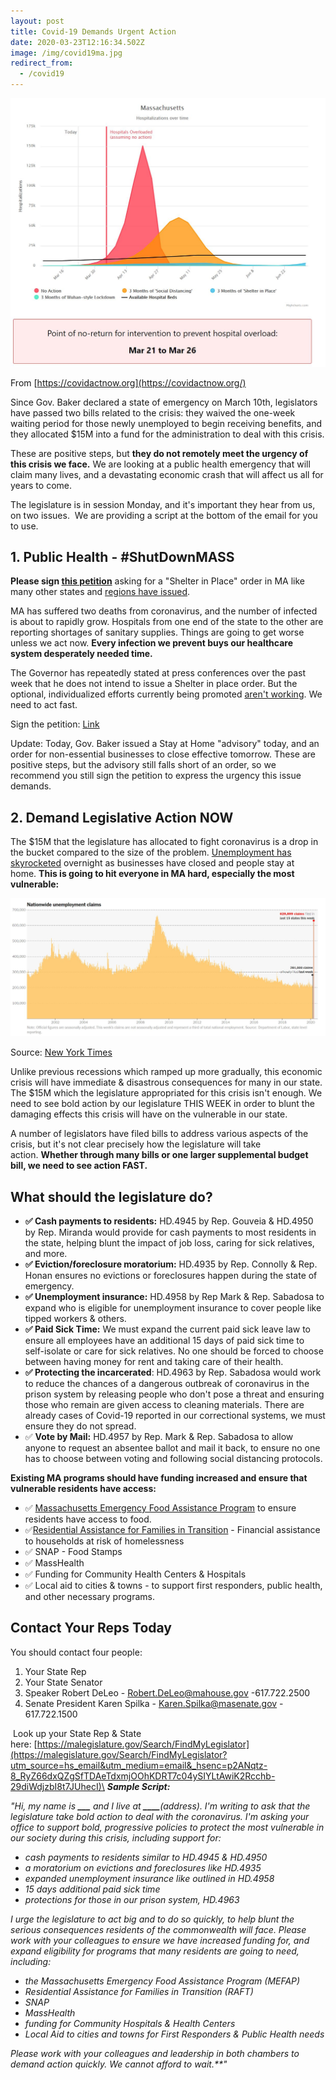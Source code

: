 ```yaml
---
layout: post
title: Covid-19 Demands Urgent Action
date: 2020-03-23T12:16:34.502Z
image: /img/covid19ma.jpg
redirect_from:
  - /covid19
---
```

![](/img/covid19ma.jpg)

From [https://covidactnow.org](https://covidactnow.org/)


Since Gov. Baker declared a state of emergency on March 10th, legislators have passed two bills related to the crisis: they waived the one-week waiting period for those newly unemployed to begin receiving benefits, and they allocated $15M into a fund for the administration to deal with this crisis.

These are positive steps, but **they do not remotely meet the urgency of this crisis we face.** We are looking at a public health emergency that will claim many lives, and a devastating economic crash that will affect us all for years to come.

The legislature is in session Monday, and it's important they hear from us, on two issues.  We are providing a script at the bottom of the email for you to use.

## 1. Public Health - #ShutDownMASS

**Please sign [this petition](https://www.change.org/p/massachusetts-governor-charlie-baker-shutdownmass-to-minimize-the-spread-of-coronavirus?utm_source=hs_email&utm_medium=email&_hsenc=p2ANqtz-8_RyZ66dxQZgSfTDAeTdxmjOOhKDRT7c04ySIYLtAwiK2Rcchb-29diWdjzbI8t7JUhecI)** asking for a "Shelter in Place" order in MA like many other states and [regions have issued](https://www.sfchronicle.com/local-politics/article/Bay-Area-must-shelter-in-place-Only-15135014.php?utm_source=hs_email&utm_medium=email&_hsenc=p2ANqtz-8_RyZ66dxQZgSfTDAeTdxmjOOhKDRT7c04ySIYLtAwiK2Rcchb-29diWdjzbI8t7JUhecI).

MA has suffered two deaths from coronavirus, and the number of infected is about to rapidly grow. Hospitals from one end of the state to the other are reporting shortages of sanitary supplies. Things are going to get worse unless we act now. **Every infection we prevent buys our healthcare system desperately needed time.**

The Governor has repeatedly stated at press conferences over the past week that he does not intend to issue a Shelter in place order. But the optional, individualized efforts currently being promoted [aren't working](https://www.boston25news.com/news/local/marshfield-police-chief-says-small-group-people-continue-act-reckless-putting-others-risk/HDYNU2UVJJDCFMJH2SNA56HZJQ/?utm_source=hs_email&utm_medium=email&_hsenc=p2ANqtz-8_RyZ66dxQZgSfTDAeTdxmjOOhKDRT7c04ySIYLtAwiK2Rcchb-29diWdjzbI8t7JUhecI). We need to act fast. 

Sign the petition: [Link](https://www.change.org/p/massachusetts-governor-charlie-baker-shutdownmass-to-minimize-the-spread-of-coronavirus?utm_source=hs_email&utm_medium=email&_hsenc=p2ANqtz-8_RyZ66dxQZgSfTDAeTdxmjOOhKDRT7c04ySIYLtAwiK2Rcchb-29diWdjzbI8t7JUhecI)

Update: Today, Gov. Baker issued a Stay at Home "advisory" today, and an order for non-essential businesses to close effective tomorrow. These are positive steps, but the advisory still falls short of an order, so we recommend you still sign the petition to express the urgency this issue demands.

## 2. Demand Legislative Action NOW

The $15M that the legislature has allocated to fight coronavirus is a drop in the bucket compared to the size of the problem. [Unemployment has skyrocketed](https://www.nytimes.com/interactive/2020/03/19/upshot/coronavirus-jobless-claims-states.html?utm_source=hs_email&utm_medium=email&_hsenc=p2ANqtz-8_RyZ66dxQZgSfTDAeTdxmjOOhKDRT7c04ySIYLtAwiK2Rcchb-29diWdjzbI8t7JUhecI) overnight as businesses have closed and people stay at home. **This is going to hit everyone in MA hard, especially the most vulnerable:**

![Unemployment during Covid-19](/img/covidunemployment.jpg)

Source: [New York Times](https://www.nytimes.com/interactive/2020/03/19/upshot/coronavirus-jobless-claims-states.html?utm_source=hs_email&utm_medium=email&_hsenc=p2ANqtz-8_RyZ66dxQZgSfTDAeTdxmjOOhKDRT7c04ySIYLtAwiK2Rcchb-29diWdjzbI8t7JUhecI)

Unlike previous recessions which ramped up more gradually, this economic crisis will have immediate & disastrous consequences for many in our state. The $15M which the legislature appropriated for this crisis isn't enough. We need to see bold action by our legislature THIS WEEK in order to blunt the damaging effects this crisis will have on the vulnerable in our state.

A number of legislators have filed bills to address various aspects of the crisis, but it's not clear precisely how the legislature will take action. **Whether through many bills or one larger supplemental budget bill, we need to see action FAST.**

## What should the legislature do?

* **✅ Cash payments to residents:** HD.4945 by Rep. Gouveia & HD.4950 by Rep. Miranda would provide for cash payments to most residents in the state, helping blunt the impact of job loss, caring for sick relatives, and more.
* **✅ Eviction/foreclosure moratorium:** HD.4935 by Rep. Connolly & Rep. Honan ensures no evictions or foreclosures happen during the state of emergency.
* **✅ Unemployment insurance:** HD.4958 by Rep Mark & Rep. Sabadosa to expand who is eligible for unemployment insurance to cover people like tipped workers & others.
* **✅ Paid Sick Time:** We must expand the current paid sick leave law to ensure all employees have an additional 15 days of paid sick time to self-isolate or care for sick relatives. No one should be forced to choose between having money for rent and taking care of their health.
* **✅ Protecting the incarcerated**: HD.4963 by Rep. Sabadosa would work to reduce the chances of a dangerous outbreak of coronavirus in the prison system by releasing people who don't pose a threat and ensuring those who remain are given access to cleaning materials. There are already cases of Covid-19 reported in our correctional systems, we must ensure they do not spread.
* ✅ **Vote by Mail:** HD.4957 by Rep. Mark & Rep. Sabadosa to allow anyone to request an absentee ballot and mail it back, to ensure no one has to choose between voting and following social distancing protocols.

**Existing MA programs should have funding increased and ensure that vulnerable residents have access:**

* ✅ [Massachusetts Emergency Food Assistance Program](https://www.mass.gov/service-details/massachusetts-emergency-food-assistance-program-mefap?utm_source=hs_email&utm_medium=email&_hsenc=p2ANqtz-8_RyZ66dxQZgSfTDAeTdxmjOOhKDRT7c04ySIYLtAwiK2Rcchb-29diWdjzbI8t7JUhecI) to ensure residents have access to food. 
* ✅[Residential Assistance for Families in Transition](https://www.mass.gov/service-details/learn-about-residential-assistance-for-families-in-transition-raft?utm_source=hs_email&utm_medium=email&_hsenc=p2ANqtz-8_RyZ66dxQZgSfTDAeTdxmjOOhKDRT7c04ySIYLtAwiK2Rcchb-29diWdjzbI8t7JUhecI) - Financial assistance to households at risk of homelessness
* ✅ SNAP - Food Stamps
* ✅ MassHealth 
* ✅ Funding for Community Health Centers & Hospitals
* ✅ Local aid to cities & towns - to support first responders, public health, and other necessary programs.

## Contact Your Reps Today

You should contact four people:

1. Your State Rep
2. Your State Senator
3. Speaker Robert DeLeo - [Robert.DeLeo@mahouse.gov](mailto:Robert.DeLeo@mahouse.gov) -617.722.2500
4. Senate President Karen Spilka - [Karen.Spilka@masenate.gov](mailto:Karen.Spilka@masenate.gov) - 617.722.1500

 Look up your State Rep & State here: [https://malegislature.gov/Search/FindMyLegislator](https://malegislature.gov/Search/FindMyLegislator?utm_source=hs_email&utm_medium=email&_hsenc=p2ANqtz-8_RyZ66dxQZgSfTDAeTdxmjOOhKDRT7c04ySIYLtAwiK2Rcchb-29diWdjzbI8t7JUhecI)\
***Sample Script:***

*"Hi, my name is **___** and I live at **\_\_\_\_**(address). I'm writing to ask that the legislature take bold action to deal with the coronavirus. I'm asking your office to support bold, progressive policies to protect the most vulnerable in our society during this crisis, including support for:*

* *cash payments to residents similar to HD.4945 & HD.4950*
* *a moratorium on evictions and foreclosures like HD.4935*
* *expanded unemployment insurance like outlined in HD.4958*
* *15 days additional paid sick time*
* *protections for those in our prison system, HD.4963*

*I urge the legislature to act big and to do so quickly, to help blunt the serious consequences residents of the commonwealth will face. Please work with your colleagues to ensure we have increased funding for, and expand eligibility for programs that many residents are going to need, including:*

* *the Massachusetts Emergency Food Assistance Program (MEFAP)*
* *Residential Assistance for Families in Transition (RAFT)*
* *SNAP*
* *MassHealth*
* *funding for Community Hospitals & Health Centers*
* *Local Aid to cities and towns for First Responders & Public Health needs*

*Please work with your colleagues and leadership in both chambers to demand action quickly. We cannot afford to wait.\*\*"*
